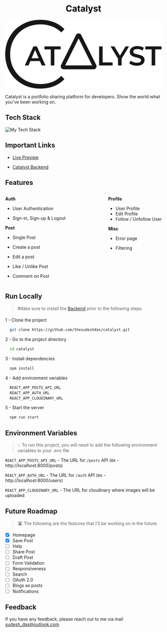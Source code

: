 <a style="color:Black; cursor:pointer; text-decoration:none; display:block;" href='https://catalyst-react.netlify.app' target='blank'><h1 align='center'>Catalyst</h1></a>

<a style="cursor:pointer; text-decoration:none;" href='https://catalyst-react.netlify.app' target='blank'>![Catalyst](/docs/catalystLong.png)</a>

Catalyst is a portfolio sharing platform for developers.
Show the world what you've been working on.

## Tech Stack

<img src="https://github-readme-tech-stack.vercel.app/api/cards?showBorder=false&width=800&lineCount=&hideBg=true&hideTitle=true&line1=react,react,61DAFB;redux,redux%20toolkit,764ABC;typescript,typescript,3178C6;chakra%20ui,chakra%20ui,319795;react%20router,react%20router%20v6,CA4245;" alt="My Tech Stack" />

## Important Links

- [Live Preview](https://catalyst-react.netlify.app)

- [Catalyst Backend](https://github.com/thesudeshdas/catalyst-backend)

## Features

<div style="display: flex; width: 100%; justify-content: space-between;"> 
  <div>
  
**Auth**

- User Authentication

- Sign-in, Sign-up & Logout

**Post**

- Single Post
- Create a post
- Edit a post
- Like / Unlike Post
- Comment on Post
  </div>

  <div>

**Profile**

- User Profile
- Edit Profile
- Follow / Unfollow User

**Misc**

- Error page

- Filtering
  </div>

</div>

## Run Locally

> ❗Make sure to install the [Backend](https://github.com/thesudeshdas/catalyst-backend) prior to the following steps.

1 - Clone the project

```bash
  git clone https://github.com/thesudeshdas/catalyst.git
```

2 - Go to the project directory

```bash
  cd catalyst
```

3 - Install dependencies

```bash
  npm install
```

4 - Add environment variables

```bash
  REACT_APP_POSTS_API_URL
  REACT_APP_AUTH_URL
  REACT_APP_CLOUDINARY_URL
```

5 - Start the server

```bash
  npm run start
```

## Environment Variables

> 💡 To run this project, you will need to add the following environment variables to your .env file

`REACT_APP_POSTS_API_URL` -
The URL for `/posts` API (ex - http://localhost:8000/posts)

`REACT_APP_AUTH_URL` - The URL for `/auth` API (ex - http://localhost:8000/users)

`REACT_APP_CLOUDINARY_URL` - The URL for cloudinary where images will be uploaded

## Future Roadmap

> 🛣️ The following are the features that I'll be working on in the future.

- [x] Homepage
- [x] Save Post
- [ ] Help
- [ ] Share Post
- [ ] Draft Post
- [ ] Form Validation
- [ ] Responsiveness
- [ ] Search
- [ ] OAuth 2.0
- [ ] Blogs as posts
- [ ] Notifications

## Feedback

If you have any feedback, please reach out to me via mail [sudesh_das@outlook.com](mailto:sudesh_das@outlook.com)

